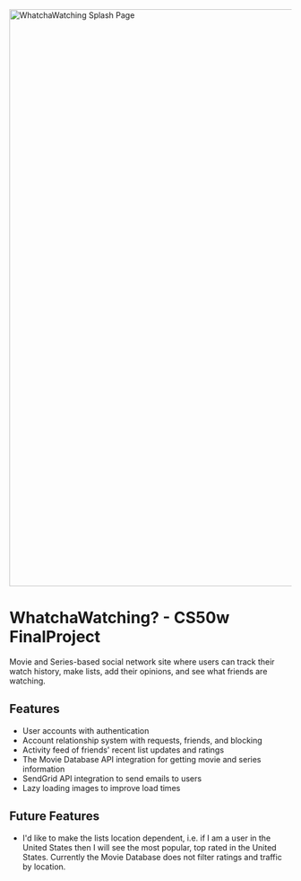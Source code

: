 <img width="1028" alt="WhatchaWatching Splash Page" src="https://github.com/acpasnello/WhatchaWatching/assets/47428292/73b20e75-014e-447e-87d1-959b91477d40">

# WhatchaWatching? - CS50w FinalProject

Movie and Series-based social network site where users can track their watch history, make lists, add their opinions, and see what friends are watching.

## Features
* User accounts with authentication
* Account relationship system with requests, friends, and blocking
* Activity feed of friends' recent list updates and ratings
* The Movie Database API integration for getting movie and series information
* SendGrid API integration to send emails to users
* Lazy loading images to improve load times

## Future Features
* I'd like to make the lists location dependent, i.e. if I am a user in the United States then I will see the most popular, top rated in the United States. Currently the Movie Database does not filter ratings and traffic by location.
